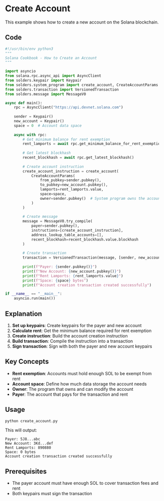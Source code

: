 # Create Account

This example shows how to create a new account on the Solana blockchain.

## Code

```python
#!/usr/bin/env python3
"""
Solana Cookbook - How to Create an Account
"""

import asyncio
from solana.rpc.async_api import AsyncClient
from solders.keypair import Keypair
from solders.system_program import create_account, CreateAccountParams
from solders.transaction import VersionedTransaction
from solders.message import MessageV0

async def main():
    rpc = AsyncClient("https://api.devnet.solana.com")
    
    sender = Keypair()
    new_account = Keypair()
    space = 0  # Account data space
    
    async with rpc:
        # Get minimum balance for rent exemption
        rent_lamports = await rpc.get_minimum_balance_for_rent_exemption(space)
        
        # Get latest blockhash
        recent_blockhash = await rpc.get_latest_blockhash()
        
        # Create account instruction
        create_account_instruction = create_account(
            CreateAccountParams(
                from_pubkey=sender.pubkey(),
                to_pubkey=new_account.pubkey(),
                lamports=rent_lamports.value,
                space=space,
                owner=sender.pubkey()  # System program owns the account
            )
        )
        
        # Create message
        message = MessageV0.try_compile(
            payer=sender.pubkey(),
            instructions=[create_account_instruction],
            address_lookup_table_accounts=[],
            recent_blockhash=recent_blockhash.value.blockhash
        )
        
        # Create transaction
        transaction = VersionedTransaction(message, [sender, new_account])
        
        print(f"Payer: {sender.pubkey()}")
        print(f"New Account: {new_account.pubkey()}")
        print(f"Rent Lamports: {rent_lamports.value}")
        print(f"Space: {space} bytes")
        print(f"Account creation transaction created successfully")

if __name__ == "__main__":
    asyncio.run(main())
```

## Explanation

1. **Set up keypairs**: Create keypairs for the payer and new account
2. **Calculate rent**: Get the minimum balance required for rent exemption
3. **Create instruction**: Build the account creation instruction
4. **Build transaction**: Compile the instruction into a transaction
5. **Sign transaction**: Sign with both the payer and new account keypairs

## Key Concepts

- **Rent exemption**: Accounts must hold enough SOL to be exempt from rent
- **Account space**: Define how much data storage the account needs
- **Owner**: The program that owns and can modify the account
- **Payer**: The account that pays for the transaction and rent

## Usage

```bash
python create_account.py
```

This will output:
```
Payer: 5J8...abc
New Account: 3Kd...def
Rent Lamports: 890880
Space: 0 bytes
Account creation transaction created successfully
```

## Prerequisites

- The payer account must have enough SOL to cover transaction fees and rent
- Both keypairs must sign the transaction